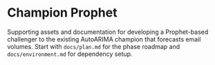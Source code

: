 # Champion Prophet

Supporting assets and documentation for developing a Prophet-based
challenger to the existing AutoARIMA champion that forecasts email
volumes. Start with `docs/plan.md` for the phase roadmap and
`docs/environment.md` for dependency setup.
